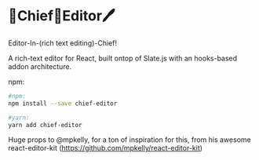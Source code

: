 
# 👔Chief🎩Editor🖊
Editor-In-(rich text editing)-Chief!

A rich-text editor for React, built ontop of Slate.js with an hooks-based addon architecture.

npm:
```bash
#npm:
npm install --save chief-editor

#yarn:
yarn add chief-editor
```

Huge props to @mpkelly, for a ton of inspiration for this, from his awesome react-editor-kit (https://github.com/mpkelly/react-editor-kit)